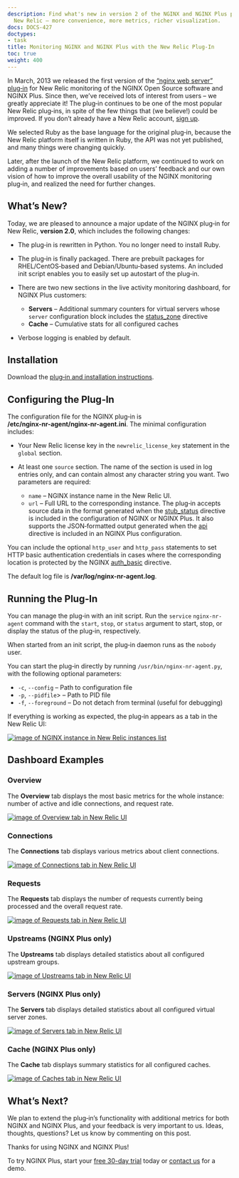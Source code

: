 ```yaml
---
description: Find what's new in version 2 of the NGINX and NGINX Plus plug‑in for
  New Relic – more convenience, more metrics, richer visualization.
docs: DOCS-427
doctypes:
- task
title: Monitoring NGINX and NGINX Plus with the New Relic Plug-In
toc: true
weight: 400
---
```



In March, 2013 we released the first version of the [“nginx web server” plug‑in](http://newrelic.com/plugins/nginx-inc/13) for New Relic monitoring of the NGINX Open Source  software and NGINX Plus. Since then, we’ve received lots of interest from users – we greatly appreciate it! The plug‑in continues to be one of the most popular New Relic plug‑ins, in spite of the few things that (we believe!) could be improved. If you don’t already have a New Relic account, [sign up](http://newrelic.com/).

We selected Ruby as the base language for the original plug‑in, because the New Relic platform itself is written in Ruby, the API was not yet published, and many things were changing quickly.

Later, after the launch of the New Relic platform, we continued to work on adding a number of improvements based on users’ feedback and our own vision of how to improve the overall usability of the NGINX monitoring plug‑in, and realized the need for further changes.

## What’s New?

Today, we are pleased to announce a major update of the NGINX plug‑in for New Relic, **version 2.0**, which includes the following changes:

*   The plug‑in is rewritten in Python. You no longer need to install Ruby.
*   The plug‑in is finally packaged. There are prebuilt packages for RHEL/CentOS‑based and Debian/Ubuntu‑based systems. An included init script enables you to easily set up autostart of the plug‑in.
*   There are two new sections in the live activity monitoring dashboard, for NGINX Plus customers:

    *   **Servers** – Additional summary counters for virtual servers whose `server` configuration block includes the [status_zone](https://nginx.org/en/docs/http/ngx_http_api_module.html#status_zone) directive
    *   **Cache** – Cumulative stats for all configured caches
*   Verbose logging is enabled by default.

## Installation

Download the [plug‑in and installation instructions](https://www.nginx.com/nr-plugin/).

## Configuring the Plug‑In

The configuration file for the NGINX plug‑in is <span style="white-space: nowrap; font-weight:bold;">/etc/nginx-nr-agent/nginx-nr-agent.ini</span>. The minimal configuration includes:

*   Your New Relic license key in the `newrelic_license_key` statement in the `global` section.

*   At least one `source` section. The name of the section is used in log entries only, and can contain almost any character string you want. Two parameters are required:

    *   `name` – NGINX instance name in the New Relic UI.
    *   `url` – Full URL to the corresponding instance. The plug‑in accepts source data in the format generated when the [stub_status](https://nginx.org/en/docs/http/ngx_http_stub_status_module.html#stub_status) directive is included in the configuration of NGINX or NGINX Plus. It also supports the JSON‑formatted output generated when the [api](https://nginx.org/en/docs/http/ngx_http_api_module.html#api) directive is included in an NGINX Plus configuration.

You can include the optional `http_user` and `http_pass` statements to set HTTP basic authentication credentials in cases where the corresponding location is protected by the NGINX [auth_basic](https://nginx.org/en/docs/http/ngx_http_auth_basic_module.html#auth_basic) directive.

The default log file is <span style="white-space: nowrap; font-weight:bold;">/var/log/nginx-nr-agent.log</span>.

## Running the Plug‑In

You can manage the plug‑in with an init script. Run the <span style="white-space: nowrap;">`service` `nginx-nr-agent`</span> command with the `start`, `stop`, or `status` argument to start, stop, or display the status of the plug‑in, respectively.

When started from an init script, the plug‑in daemon runs as the `nobody` user.

You can start the plug‑in directly by running <span style="white-space: nowrap;">`/usr/bin/nginx-nr-agent.py`</span>, with the following optional parameters:

*   <span style="white-space: nowrap;">`-c`</span>, <span style="white-space: nowrap;">`--config`</span> – Path to configuration file
*   <span style="white-space: nowrap;">`-p`</span>, <span style="white-space: nowrap;">`--pidfile`</span>> – Path to PID file
*   <span style="white-space: nowrap;">`-f`</span>, <span style="white-space: nowrap;">`--foreground`</span> – Do not detach from terminal (useful for debugging)

If everything is working as expected, the plug‑in appears as a tab in the New Relic UI:

[![image of NGINX instance in New Relic instances list](https://cdn.wp.nginx.com/wp-content/uploads/2014/10/0s-instances.png)](https://cdn.wp.nginx.com/wp-content/uploads/2014/10/0s-instances.png)

## Dashboard Examples

### Overview

The **Overview** tab displays the most basic metrics for the whole instance: number of active and idle connections, and request rate.

[![image of Overview tab in New Relic UI](https://cdn.wp.nginx.com/wp-content/uploads/2014/10/1s-overview-1024x544.png)](https://cdn.wp.nginx.com/wp-content/uploads/2014/10/1s-overview.png)

### Connections

The **Connections** tab displays various metrics about client connections.

[![image of Connections tab in New Relic UI](https://cdn.wp.nginx.com/wp-content/uploads/2014/10/2s-connections-1024x603.png)](https://cdn.wp.nginx.com/wp-content/uploads/2014/10/2s-connections.png)

### Requests

The **Requests** tab displays the number of requests currently being processed and the overall request rate.

[![image of Requests tab in New Relic UI](https://cdn.wp.nginx.com/wp-content/uploads/2014/10/3s-requests-1024x367.png)](https://cdn.wp.nginx.com/wp-content/uploads/2014/10/3s-requests.png)

### Upstreams (NGINX Plus only)

The **Upstreams** tab displays detailed statistics about all configured upstream groups.

[![image of Upstreams tab in New Relic UI](https://cdn.wp.nginx.com/wp-content/uploads/2014/10/4s-upstreams.png)](https://cdn.wp.nginx.com/wp-content/uploads/2014/10/4s-upstreams.png)

### Servers (NGINX Plus only)

The **Servers** tab displays detailed statistics about all configured virtual server zones.

[![image of Servers tab in New Relic UI](https://cdn.wp.nginx.com/wp-content/uploads/2014/10/5s-servers-1024x598.png)](https://cdn.wp.nginx.com/wp-content/uploads/2014/10/5s-servers.png)

### Cache (NGINX Plus only)

The **Cache** tab displays summary statistics for all configured caches.

[![image of Caches tab in New Relic UI](https://cdn.wp.nginx.com/wp-content/uploads/2014/10/6s-cache-1024x856.png)](https://cdn.wp.nginx.com/wp-content/uploads/2014/10/6s-cache.png)

## What’s Next?

We plan to extend the plug‑in’s functionality with additional metrics for both NGINX and NGINX Plus, and your feedback is very important to us. Ideas, thoughts, questions? Let us know by commenting on this post.

Thanks for using NGINX and NGINX Plus!

To try NGINX Plus, start your <span style="white-space: nowrap;">[free 30-day trial](https://www.nginx.com/free-trial-request/)</span> today or [contact us](https://www.nginx.com/contact-sales/) for a demo.
